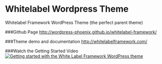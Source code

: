 Whitelabel Wordpress Theme
==========================

Whitelabel Framework WordPress Theme (the perfect parent theme)

###Github Page
http://wordpress-phoenix.github.io/whitelabel-framework/

###Theme demo and documentation
http://whitelabelframework.com/

###Watch the Getting Started Video
[![Getting started with the White Label Framework WordPress theme](https://img.youtube.com/vi/9WIjQbOeOjQ/0.jpg)](https://www.youtube.com/watch?v=9WIjQbOeOjQ)
